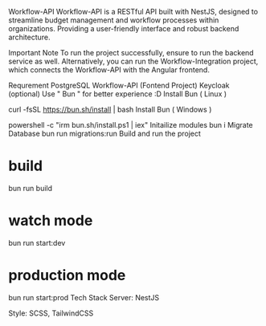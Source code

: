 Workflow-API
Workflow-API is a RESTful API built with NestJS, designed to streamline budget management and workflow processes within organizations. Providing a user-friendly interface and robust backend architecture.

Important Note
To run the project successfully, ensure to run the backend service as well. Alternatively, you can run the Workflow-Integration project, which connects the Workflow-API with the Angular frontend.

Requrement
PostgreSQL
Workflow-API (Fontend Project)
Keycloak (optional)
Use " Bun " for better experience :D
Install Bun ( Linux )

  curl -fsSL https://bun.sh/install | bash
Install Bun ( Windows )

  powershell -c "irm bun.sh/install.ps1 | iex"
Initailize modules
  bun i
Migrate Database
  bun run migrations:run
Build and run the project
  # build
  bun run build

  # watch mode
  bun run start:dev

  # production mode
  bun run start:prod
Tech Stack
Server: NestJS

Style: SCSS, TailwindCSS